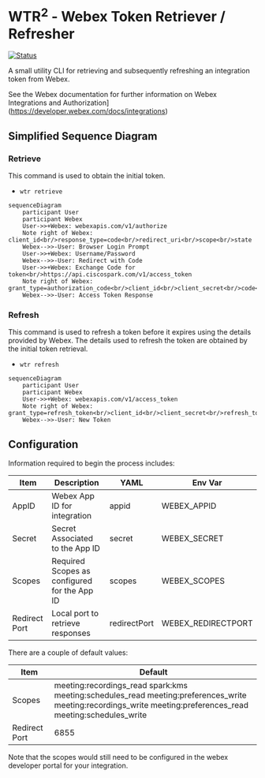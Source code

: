 # WTR<sup>2</sup> - Webex Token Retriever / Refresher

[![Status](https://img.shields.io/badge/status-wip-yellow)](https://github.com/darrenparkinson/wtr)

A small utility CLI for retrieving and subsequently refreshing an integration token from Webex.  

See the Webex documentation for further information on Webex Integrations and Authorization](https://developer.webex.com/docs/integrations)

## Simplified Sequence Diagram

### Retrieve

This command is used to obtain the initial token.

* `wtr retrieve`


```mermaid
sequenceDiagram
    participant User
    participant Webex
    User->>+Webex: webexapis.com/v1/authorize
    Note right of Webex: client_id<br/>response_type=code<br/>redirect_uri<br/>scope<br/>state
    Webex-->>-User: Browser Login Prompt
    User->>+Webex: Username/Password
    Webex-->>-User: Redirect with Code
    User->>+Webex: Exchange Code for token<br/>https://api.ciscospark.com/v1/access_token
    Note right of Webex: grant_type=authorization_code<br/>client_id<br/>client_secret<br/>code<br/>redirect_uri<br/>state
    Webex-->>-User: Access Token Response
```

### Refresh

This command is used to refresh a token before it expires using the details provided by Webex.  The details used to refresh the token are obtained by the initial token retrieval.

* `wtr refresh`

```mermaid
sequenceDiagram
    participant User
    participant Webex
    User->>+Webex: webexapis.com/v1/access_token
    Note right of Webex: grant_type=refresh_token<br/>client_id<br/>client_secret<br/>refresh_token<br/>scope<br/>state
    Webex-->>-User: New Token
```

## Configuration

Information required to begin the process includes:

| Item          | Description                                  | YAML         | Env Var            |
|---------------|----------------------------------------------|--------------|--------------------|
| AppID         | Webex App ID for integration                 | appid        | WEBEX_APPID        |
| Secret        | Secret Associated to the App ID              | secret       | WEBEX_SECRET       |
| Scopes        | Required Scopes as configured for the App ID | scopes       | WEBEX_SCOPES       |
| Redirect Port | Local port to retrieve responses             | redirectPort | WEBEX_REDIRECTPORT |

There are a couple of default values:

| Item          | Default                                                                                                                                                      |
|---------------|--------------------------------------------------------------------------------------------------------------------------------------------------------------|
| Scopes        | meeting:recordings_read spark:kms meeting:schedules_read meeting:preferences_write meeting:recordings_write meeting:preferences_read meeting:schedules_write |
| Redirect Port | 6855                                                                                                                                                         |

Note that the scopes would still need to be configured in the webex developer portal for your integration.